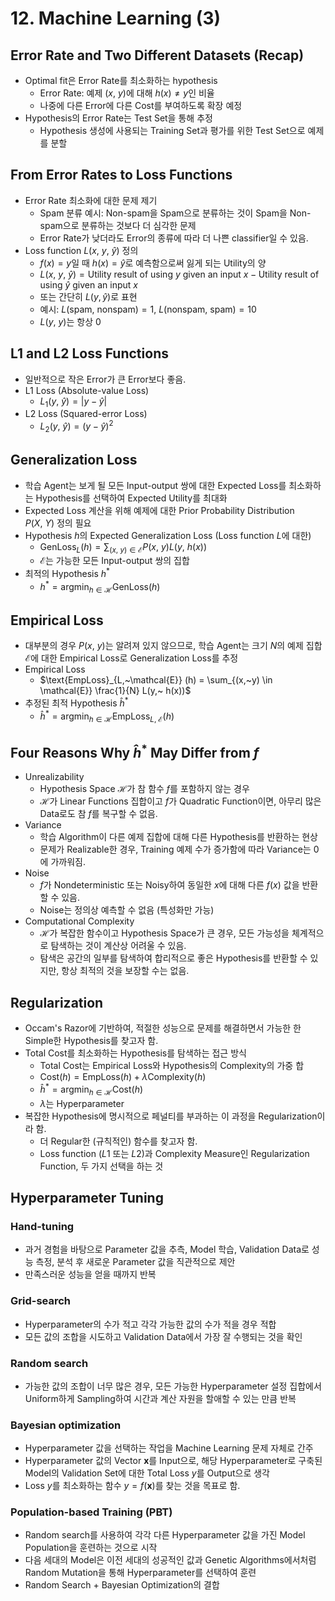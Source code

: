 # 12. Machine Learning (3)

## Error Rate and Two Different Datasets (Recap)
- Optimal fit은 Error Rate를 최소화하는 hypothesis
  - Error Rate: 예제 $(x,~y)$에 대해 $h(x) \neq y$인 비율
  - 나중에 다른 Error에 다른 Cost를 부여하도록 확장 예정
- Hypothesis의 Error Rate는 Test Set을 통해 추정
  - Hypothesis 생성에 사용되는 Training Set과 평가를 위한 Test Set으로 예제를 분할

## From Error Rates to Loss Functions
- Error Rate 최소화에 대한 문제 제기
  - Spam 분류 예시: Non-spam을 Spam으로 분류하는 것이 Spam을 Non-spam으로 분류하는 것보다 더 심각한 문제
  - Error Rate가 낮더라도 Error의 종류에 따라 더 나쁜 classifier일 수 있음.
- Loss function $L(x,~y,~ \hat{y})$ 정의
  - $f(x)=y$일 때 $h(x)=\hat{y}$로 예측함으로써 잃게 되는 Utility의 양
  - $L(x,~y,~ \hat{y}) = \text{Utility result of using } y \text{ given an input } x - \text{Utility result of using } \hat{y} \text{ given an input } x$
  - 또는 간단히 $L(y, \hat{y})$로 표현
  - 예시: $L(\text{spam},~ \text{nonspam}) = 1$, $L(\text{nonspam},~ \text{spam}) = 10$
  - $L(y,~y)$는 항상 $0$

## L1 and L2 Loss Functions
- 일반적으로 작은 Error가 큰 Error보다 좋음.
- L1 Loss (Absolute-value Loss)
  - $L_1 (y,~ \hat{y}) = |y - \hat{y}|$
- L2 Loss (Squared-error Loss)
  - $L_2 (y,~ \hat{y}) = (y - \hat{y})^2$

## Generalization Loss
- 학습 Agent는 보게 될 모든 Input-output 쌍에 대한 Expected Loss를 최소화하는 Hypothesis를 선택하여 Expected Utility를 최대화
- Expected Loss 계산을 위해 예제에 대한 Prior Probability Distribution $P(X,~Y)$ 정의 필요
- Hypothesis $h$의 Expected Generalization Loss (Loss function $L$에 대한)
  - $\text{GenLoss}_L (h) = \sum_{(x,~y) \in \mathcal{E}} P(x,~y) L(y,~ h(x))$
  - $\mathcal{E}$는 가능한 모든 Input-output 쌍의 집합
- 최적의 Hypothesis $h^*$
  - $h^* = \text{argmin}_{h \in \mathcal{H}} \text{GenLoss} (h)$

## Empirical Loss
- 대부분의 경우 $P(x,~y)$는 알려져 있지 않으므로, 학습 Agent는 크기 $N$의 예제 집합 $\mathcal{E}$에 대한 Empirical Loss로 Generalization Loss를 추정
- Empirical Loss
  - $\text{EmpLoss}_{L,~\mathcal{E}} (h) = \sum_{(x,~y) \in \mathcal{E}} \frac{1}{N} L(y,~ h(x))$
- 추정된 최적 Hypothesis $\hat{h}^*$
  - $\hat{h}^* = \text{argmin}_{h \in \mathcal{H}} \text{EmpLoss}_{L,~\mathcal{E}} (h)$

## Four Reasons Why $\hat{h}^*$ May Differ from $f$
- Unrealizability
  - Hypothesis Space $\mathcal{H}$가 참 함수 $f$를 포함하지 않는 경우
  - $\mathcal{H}$가 Linear Functions 집합이고 $f$가 Quadratic Function이면, 아무리 많은 Data로도 참 $f$를 복구할 수 없음.
- Variance
  - 학습 Algorithm이 다른 예제 집합에 대해 다른 Hypothesis를 반환하는 현상
  - 문제가 Realizable한 경우, Training 예제 수가 증가함에 따라 Variance는 $0$에 가까워짐.
- Noise
  - $f$가 Nondeterministic 또는 Noisy하여 동일한 $x$에 대해 다른 $f(x)$ 값을 반환할 수 있음.
  - Noise는 정의상 예측할 수 없음 (특성화만 가능)
- Computational Complexity
  - $\mathcal{H}$가 복잡한 함수이고 Hypothesis Space가 큰 경우, 모든 가능성을 체계적으로 탐색하는 것이 계산상 어려울 수 있음.
  - 탐색은 공간의 일부를 탐색하여 합리적으로 좋은 Hypothesis를 반환할 수 있지만, 항상 최적의 것을 보장할 수는 없음.

## Regularization
- Occam's Razor에 기반하여, 적절한 성능으로 문제를 해결하면서 가능한 한 Simple한 Hypothesis를 찾고자 함.
- Total Cost를 최소화하는 Hypothesis를 탐색하는 접근 방식
  - Total Cost는 Empirical Loss와 Hypothesis의 Complexity의 가중 합
  - $\text{Cost}(h) = \text{EmpLoss}(h) + \lambda \text{Complexity}(h)$
  - $\hat{h}^* = \text{argmin}_{h \in \mathcal{H}} \text{Cost}(h)$
  - $\lambda$는 Hyperparameter
- 복잡한 Hypothesis에 명시적으로 페널티를 부과하는 이 과정을 Regularization이라 함.
  - 더 Regular한 (규칙적인) 함수를 찾고자 함.
  - Loss function ($L1$ 또는 $L2$)과 Complexity Measure인 Regularization Function, 두 가지 선택을 하는 것

## Hyperparameter Tuning

### Hand-tuning
  - 과거 경험을 바탕으로 Parameter 값을 추측, Model 학습, Validation Data로 성능 측정, 분석 후 새로운 Parameter 값을 직관적으로 제안
  - 만족스러운 성능을 얻을 때까지 반복

### Grid-search
  - Hyperparameter의 수가 적고 각각 가능한 값의 수가 적을 경우 적합
  - 모든 값의 조합을 시도하고 Validation Data에서 가장 잘 수행되는 것을 확인

### Random search
  - 가능한 값의 조합이 너무 많은 경우, 모든 가능한 Hyperparameter 설정 집합에서 Uniform하게 Sampling하여 시간과 계산 자원을 할애할 수 있는 만큼 반복

### Bayesian optimization
  - Hyperparameter 값을 선택하는 작업을 Machine Learning 문제 자체로 간주
  - Hyperparameter 값의 Vector $\mathbf{x}$를 Input으로, 해당 Hyperparameter로 구축된 Model의 Validation Set에 대한 Total Loss $y$를 Output으로 생각
  - Loss $y$를 최소화하는 함수 $y = f(\mathbf{x})$를 찾는 것을 목표로 함.

### Population-based Training (PBT)
  - Random search를 사용하여 각각 다른 Hyperparameter 값을 가진 Model Population을 훈련하는 것으로 시작
  - 다음 세대의 Model은 이전 세대의 성공적인 값과 Genetic Algorithms에서처럼 Random Mutation을 통해 Hyperparameter를 선택하여 훈련
  - Random Search + Bayesian Optimization의 결합